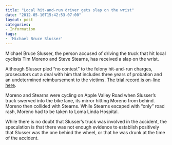 ```yaml
---
title: "Local hit-and-run driver gets slap on the wrist"
date: "2012-05-10T15:42:53-07:00"
layout: post
categories:
- Information
tags:
- 'Michael Bruce Slusser'
---
```


Michael Bruce Slusser, the person accused of driving the truck that hit local cyclists Tim Moreno and Steve Stearns, has received a slap on the wrist.  
  
Although Slusser pled “no contest” to the felony hit-and-run charges, prosecutors cut a deal with him that includes three years of probation and an undetermined reimbursement to the victims. [The trial record is on-line here](https://www.hdcycling.org/assets/static/20120510-michael-bruce-slusser.php "Michael Bruce Slusser").

Moreno and Stearns were cycling on Apple Valley Road when Slusser’s truck swerved into the bike lane, its mirror hitting Moreno from behind. Moreno then collided with Stearns. While Stearns escaped with “only” road rash, Moreno had to be taken to Loma Linda Hospital.

While there is no doubt that Slusser’s truck was involved in the accident, the speculation is that there was not enough evidence to establish positively that Slusser was the one behind the wheel, or that he was drunk at the time of the accident.